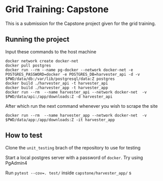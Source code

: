 # Grid Training: Capstone
This is a submission for the Capstone project given for the grid training.

## Running the project
Input these commands to the host machine
```
docker network create docker-net
docker pull postgres
docker run --rm --name pg-docker --network docker-net -e POSTGRES_PASSWORD=docker -e POSTGRES_DB=harvester_api -d -v $PWD/data/db:/var/lib/postgresql/data:Z postgres
docker build ./harvester_api -t harvester_api
docker build ./harvester_app -t harvester_app
docker run --rm  --name harvester_api --network docker-net  -v $PWD/data/api:/app/downloads:Z -d harvester_api
```
After which run the next command whenever you wish to scrape the site
```
docker run --rm  --name harvester_app --network docker-net  -v $PWD/data/app:/app/downloads:Z -it harvester_app
```

## How to test
Clone the ```unit_testing``` brach of the repository to use for testing

Start a local postgres server with a password of ```docker```. Try using PgAdmin4

Run ```pytest --cov=. test/``` inside ```capstone/harvester_app/```
s
